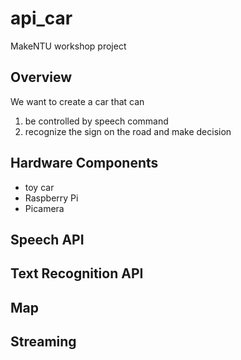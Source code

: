 # api_car
MakeNTU workshop project

## Overview
We want to create a car that can
1. be controlled by speech command
2. recognize the sign on the road and make decision

## Hardware Components
- toy car
- Raspberry Pi
- Picamera

## Speech API

## Text Recognition API

## Map

## Streaming
